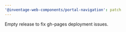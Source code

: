 ```yaml
---
'@inventage-web-components/portal-navigation': patch
---
```


Empty release to fix gh-pages deployment issues.
